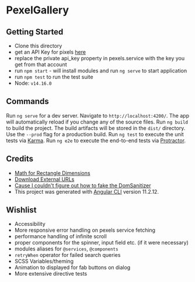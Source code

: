 # PexelGallery

## Getting Started

- Clone this directory
- get an API Key for pixels [here](https://www.pexels.com/api)
- replace the private api_key property in pexels.service with the key you get from that account
- run `npm start` - will install modules and run `ng serve` to start application
- run `npm test` to run the test suite
- Node: `v14.16.0`

## Commands

Run `ng serve` for a dev server. Navigate to `http://localhost:4200/`. The app will automatically reload if you change any of the source files.
Run `ng build` to build the project. The build artifacts will be stored in the `dist/` directory. Use the `--prod` flag for a production build.
Run `ng test` to execute the unit tests via [Karma](https://karma-runner.github.io).
Run `ng e2e` to execute the end-to-end tests via [Protractor](http://www.protractortest.org/).

## Credits

- [Math for Rectangle Dimensions](https://stackoverflow.com/questions/1373035/how-do-i-scale-one-rectangle-to-the-maximum-size-possible-within-another-rectang)
- [Download External URLs](https://stackoverflow.com/questions/51076581/download-images-using-html-or-javascript)
- [Cause I couldn't figure out how to fake the DomSanitizer](https://stackoverflow.com/questions/59802807/create-an-instance-of-the-abstract-class-domsanitizer)
- This project was generated with [Angular CLI](https://github.com/angular/angular-cli) version 11.2.12.

## Wishlist

- Accessibility
- More responsive error handling on pexels service fetching
- performance handling of infinite scroll
- proper components for the spinner, input field etc. (if it were necessary)
- modules aliases for `@services`, `@components`
- `retryWhen` operator for failed search queries
- SCSS Variables/theming
- Animation to displayed for fab buttons on dialog
- More extensive directive tests